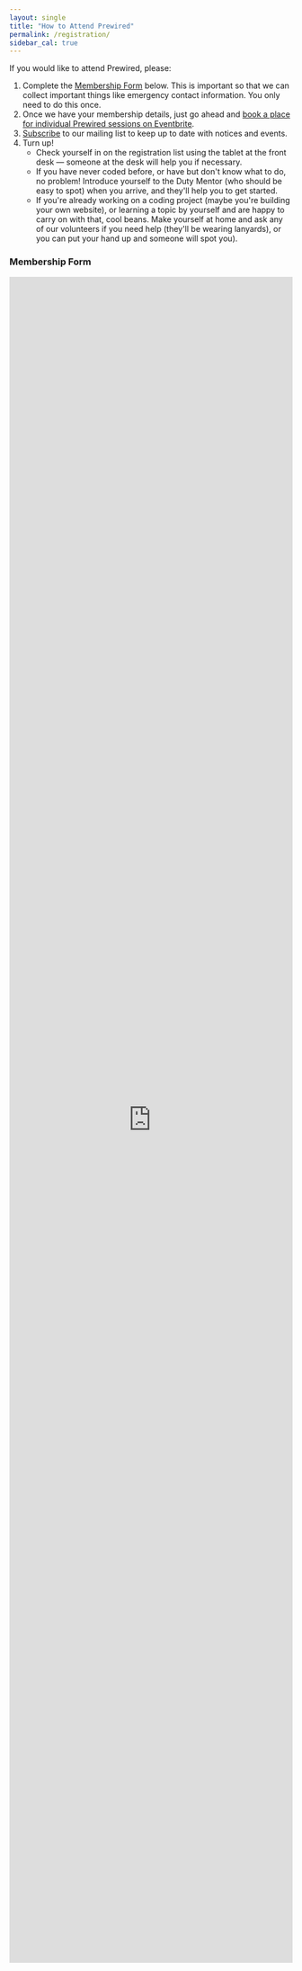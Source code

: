 ```yaml
---
layout: single
title: "How to Attend Prewired"
permalink: /registration/
sidebar_cal: true
---
```


If you would like to attend Prewired, please:
1. Complete the [Membership Form](#membership-form) below. This is important so that we can collect important things like emergency contact information. You only need to do this once.
2. Once we have your membership details, just go ahead and [book a place for individual Prewired sessions on Eventbrite](https://www.eventbrite.co.uk/e/prewired-registration-15338031465). 
3. [Subscribe](https://eepurl.com/dv2dPb) to our mailing list to keep up to date with notices and events.
4. Turn up!
    * Check yourself in on the registration list using the tablet at the front desk &mdash; someone at the desk will help you if necessary.
    * If you have never coded before, or have but don't know what to do, no problem! Introduce yourself to the Duty Mentor (who should be easy to spot) when you arrive, and they'll help you to get started.
    * If you're already working on a coding project (maybe you're building your own website), or learning a topic by yourself and are happy to carry on with that, cool beans. Make yourself at home and ask any of our volunteers if you need help (they'll be wearing lanyards), or you can put your hand up and someone will spot you).

### Membership Form

<iframe src="https://docs.google.com/forms/d/e/1FAIpQLSdJKwrgTS1IX8sgTqt4Cxuxc5dW2sQGvHF3hrXXe6JG7ESASQ/viewform?embedded=true" width="100%" height="3000" frameborder="0" marginheight="0" marginwidth="0">Loading...</iframe>
